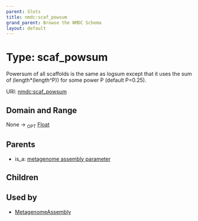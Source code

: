 ```yaml
---
parent: Slots
title: nmdc:scaf_powsum
grand_parent: Browse the NMDC Schema
layout: default
---
```


# Type: scaf_powsum


Powersum of all scaffolds is the same as logsum except that it uses the sum of (length*(length^P)) for some power P (default P=0.25).

URI: [nmdc:scaf_powsum](https://microbiomedata/meta/scaf_powsum)

## Domain and Range

None ->  <sub>OPT</sub> [Float](types/Float.md)

## Parents

 *  is_a: [metagenome assembly parameter](metagenome_assembly_parameter.md)

## Children


## Used by

 * [MetagenomeAssembly](MetagenomeAssembly.md)

